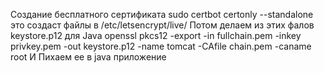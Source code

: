Создание бесплатного сертификата
sudo certbot certonly --standalone
это создаст файлы в /etc/letsencrypt/live/<domain>
Потом делаем из этих фалов keystore.p12 для Java
openssl pkcs12 -export -in fullchain.pem -inkey privkey.pem -out keystore.p12 -name tomcat -CAfile chain.pem -caname root
И Пихаем ее в java приложение

